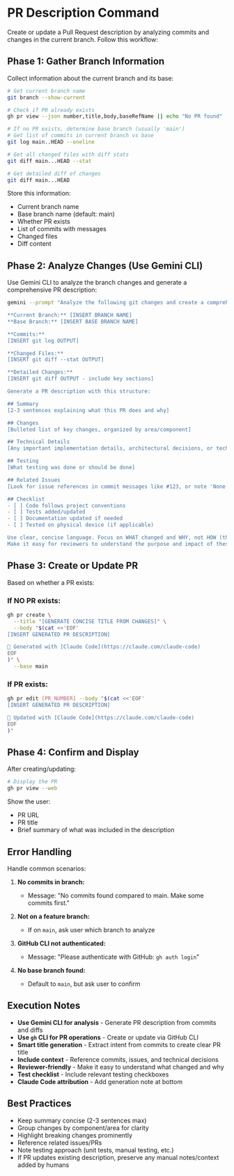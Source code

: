 # PR Description Command

Create or update a Pull Request description by analyzing commits and changes in the current branch. Follow this workflow:

## Phase 1: Gather Branch Information

Collect information about the current branch and its base:

```bash
# Get current branch name
git branch --show-current

# Check if PR already exists
gh pr view --json number,title,body,baseRefName || echo "No PR found"

# If no PR exists, determine base branch (usually 'main')
# Get list of commits in current branch vs base
git log main..HEAD --oneline

# Get all changed files with diff stats
git diff main...HEAD --stat

# Get detailed diff of changes
git diff main...HEAD
```

Store this information:
- Current branch name
- Base branch name (default: main)
- Whether PR exists
- List of commits with messages
- Changed files
- Diff content

## Phase 2: Analyze Changes (Use Gemini CLI)

Use Gemini CLI to analyze the branch changes and generate a comprehensive PR description:

```bash
gemini --prompt "Analyze the following git changes and create a comprehensive Pull Request description:

**Current Branch:** [INSERT BRANCH NAME]
**Base Branch:** [INSERT BASE BRANCH NAME]

**Commits:**
[INSERT git log OUTPUT]

**Changed Files:**
[INSERT git diff --stat OUTPUT]

**Detailed Changes:**
[INSERT git diff OUTPUT - include key sections]

Generate a PR description with this structure:

## Summary
[2-3 sentences explaining what this PR does and why]

## Changes
[Bulleted list of key changes, organized by area/component]

## Technical Details
[Any important implementation details, architectural decisions, or technical notes]

## Testing
[What testing was done or should be done]

## Related Issues
[Look for issue references in commit messages like #123, or note 'None']

## Checklist
- [ ] Code follows project conventions
- [ ] Tests added/updated
- [ ] Documentation updated if needed
- [ ] Tested on physical device (if applicable)

Use clear, concise language. Focus on WHAT changed and WHY, not HOW (the code shows that).
Make it easy for reviewers to understand the purpose and impact of these changes."
```

## Phase 3: Create or Update PR

Based on whether a PR exists:

### If NO PR exists:

```bash
gh pr create \
  --title "[GENERATE CONCISE TITLE FROM CHANGES]" \
  --body "$(cat <<'EOF'
[INSERT GENERATED PR DESCRIPTION]

🤖 Generated with [Claude Code](https://claude.com/claude-code)
EOF
)" \
  --base main
```

### If PR exists:

```bash
gh pr edit [PR_NUMBER] --body "$(cat <<'EOF'
[INSERT GENERATED PR DESCRIPTION]

🤖 Updated with [Claude Code](https://claude.com/claude-code)
EOF
)"
```

## Phase 4: Confirm and Display

After creating/updating:

```bash
# Display the PR
gh pr view --web
```

Show the user:
- PR URL
- PR title
- Brief summary of what was included in the description

## Error Handling

Handle common scenarios:

1. **No commits in branch:**
   - Message: "No commits found compared to main. Make some commits first."

2. **Not on a feature branch:**
   - If on `main`, ask user which branch to analyze

3. **GitHub CLI not authenticated:**
   - Message: "Please authenticate with GitHub: `gh auth login`"

4. **No base branch found:**
   - Default to `main`, but ask user to confirm

## Execution Notes

- **Use Gemini CLI for analysis** - Generate PR description from commits and diffs
- **Use `gh` CLI for PR operations** - Create or update via GitHub CLI
- **Smart title generation** - Extract intent from commits to create clear PR title
- **Include context** - Reference commits, issues, and technical decisions
- **Reviewer-friendly** - Make it easy to understand what changed and why
- **Test checklist** - Include relevant testing checkboxes
- **Claude Code attribution** - Add generation note at bottom

## Best Practices

- Keep summary concise (2-3 sentences max)
- Group changes by component/area for clarity
- Highlight breaking changes prominently
- Reference related issues/PRs
- Note testing approach (unit tests, manual testing, etc.)
- If PR updates existing description, preserve any manual notes/context added by humans
